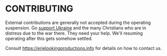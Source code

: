 CONTRIBUTING
============

External contributions are generally not accepted during the operating suspension.  Go [support Ukraine](https://christianchronicle.org/christians-across-us-find-ways-to-support-ukraine/) and the many Christians who are in distress due to the war there.  They need your help.  We'll resuming operating after this gets somehow settled.

Consult <https://erielookingproductions.info> for details on how to 
contact us.
